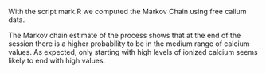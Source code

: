 With the script mark.R we computed the Markov Chain using free calium data.

The Markov chain estimate of the process shows that at the end of the session there is a higher probability to be 
in the medium range of calcium values. As expected, only starting with high levels of ionized calcium seems likely to end with high values.
